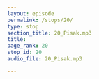 ```yaml
---
layout: episode
permalink: /stops/20/
type: stop
section_title: 20_Pisak.mp3
title: 
page_rank: 20
stop_id: 20
audio_file: 20_Pisak.mp3

---
```

